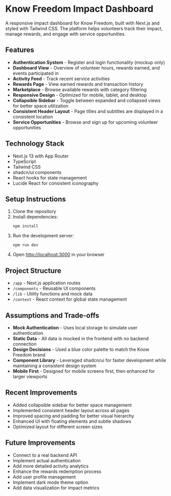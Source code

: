 # Know Freedom Impact Dashboard

A responsive impact dashboard for Know Freedom, built with Next.js and styled with Tailwind CSS. The platform helps volunteers track their impact, manage rewards, and engage with service opportunities.

## Features

- **Authentication System** - Register and login functionality (mockup only)
- **Dashboard View** - Overview of volunteer hours, rewards earned, and events participated in
- **Activity Feed** - Track recent service activities
- **Rewards Page** - View earned rewards and transaction history
- **Marketplace** - Browse available rewards with category filtering
- **Responsive Design** - Optimized for mobile, tablet, and desktop
- **Collapsible Sidebar** - Toggle between expanded and collapsed views for better space utilization
- **Consistent Header Layout** - Page titles and subtitles are displayed in a consistent location
- **Service Opportunities** - Browse and sign up for upcoming volunteer opportunities

## Technology Stack

- Next.js 13 with App Router
- TypeScript
- Tailwind CSS
- shadcn/ui components
- React hooks for state management
- Lucide React for consistent iconography

## Setup Instructions

1. Clone the repository
2. Install dependencies:
   ```
   npm install
   ```
3. Run the development server:
   ```
   npm run dev
   ```
4. Open [http://localhost:3000](http://localhost:3000) in your browser

## Project Structure

- `/app` - Next.js application routes
- `/components` - Reusable UI components
- `/lib` - Utility functions and mock data
- `/context` - React context for global state management

## Assumptions and Trade-offs

- **Mock Authentication** - Uses local storage to simulate user authentication
- **Static Data** - All data is mocked in the frontend with no backend connection
- **Design Decisions** - Used a blue color palette to match the Know Freedom brand
- **Component Library** - Leveraged shadcn/ui for faster development while maintaining a consistent design system
- **Mobile First** - Designed for mobile screens first, then enhanced for larger viewports

## Recent Improvements

- Added collapsible sidebar for better space management
- Implemented consistent header layout across all pages
- Improved spacing and padding for better visual hierarchy
- Enhanced UI with floating elements and subtle shadows
- Optimized layout for different screen sizes

## Future Improvements

- Connect to a real backend API
- Implement actual authentication
- Add more detailed activity analytics
- Enhance the rewards redemption process
- Add user profile management
- Implement dark mode theme option
- Add data visualization for impact metrics